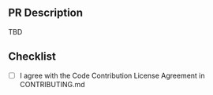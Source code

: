 ## PR Description

TBD

## Checklist
- [ ] I agree with the Code Contribution License Agreement in CONTRIBUTING.md
